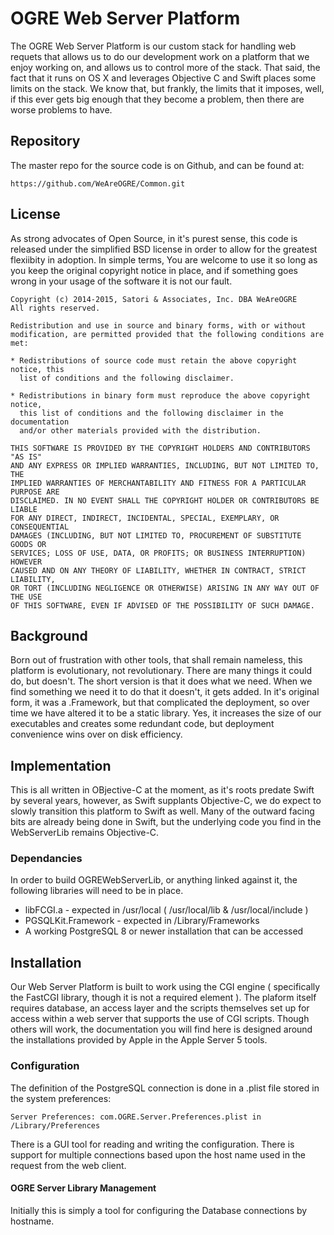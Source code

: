 # OGRE Web Server Platform

The OGRE Web Server Platform is our custom stack for handling web requets that allows us to do our development work on a platform that we enjoy working on, and allows us to control more of the stack. That said, the fact that it runs on OS X and leverages Objective C and Swift places some limits on the stack. We know that, but frankly, the limits that it imposes, well, if this ever gets big enough that they become a problem, then there are worse problems to have.

## Repository

The master repo for the source code is on Github, and can be found at: 

	https://github.com/WeAreOGRE/Common.git

## License

As strong advocates of Open Source, in it's purest sense, this code is released under the simplified BSD license in order to allow for the greatest flexiibity in adoption. In simple terms, You are welcome to use it so long as you keep the original copyright notice in place, and if something goes wrong in your usage of the software it is not our fault.

	Copyright (c) 2014-2015, Satori & Associates, Inc. DBA WeAreOGRE
	All rights reserved.
	
	Redistribution and use in source and binary forms, with or without
	modification, are permitted provided that the following conditions are met:
	
	* Redistributions of source code must retain the above copyright notice, this
	  list of conditions and the following disclaimer.
	  
	* Redistributions in binary form must reproduce the above copyright notice,
	  this list of conditions and the following disclaimer in the documentation
	  and/or other materials provided with the distribution.
	
	THIS SOFTWARE IS PROVIDED BY THE COPYRIGHT HOLDERS AND CONTRIBUTORS "AS IS"
	AND ANY EXPRESS OR IMPLIED WARRANTIES, INCLUDING, BUT NOT LIMITED TO, THE
	IMPLIED WARRANTIES OF MERCHANTABILITY AND FITNESS FOR A PARTICULAR PURPOSE ARE
	DISCLAIMED. IN NO EVENT SHALL THE COPYRIGHT HOLDER OR CONTRIBUTORS BE LIABLE
	FOR ANY DIRECT, INDIRECT, INCIDENTAL, SPECIAL, EXEMPLARY, OR CONSEQUENTIAL
	DAMAGES (INCLUDING, BUT NOT LIMITED TO, PROCUREMENT OF SUBSTITUTE GOODS OR
	SERVICES; LOSS OF USE, DATA, OR PROFITS; OR BUSINESS INTERRUPTION) HOWEVER
	CAUSED AND ON ANY THEORY OF LIABILITY, WHETHER IN CONTRACT, STRICT LIABILITY,
	OR TORT (INCLUDING NEGLIGENCE OR OTHERWISE) ARISING IN ANY WAY OUT OF THE USE
	OF THIS SOFTWARE, EVEN IF ADVISED OF THE POSSIBILITY OF SUCH DAMAGE.

## Background

Born out of frustration with other tools, that shall remain nameless, this platform is evolutionary, not revolutionary. There are many things it could do, but doesn't. The short version is that it does what we need. When we find something we need it to do that it doesn't, it gets added. In it's original form, it was a .Framework, but that complicated the deployment, so over time we have altered it to be a static library. Yes, it increases the size of our executables and creates some redundant code, but deployment convenience wins over on disk efficiency.

## Implementation

This is all written in OBjective-C at the moment, as it's roots predate Swift by several years, however, as Swift supplants Objective-C, we do expect to slowly transition this platform to Swift as well. Many of the outward facing bits are already being done in Swift, but the underlying code you find in the WebServerLib remains Objective-C.

### Dependancies

In order to build OGREWebServerLib, or anything linked against it, the following libraries will need to be in place.

* libFCGI.a - expected in /usr/local ( /usr/local/lib & /usr/local/include )
* PGSQLKit.Framework - expected in /Library/Frameworks 
* A working PostgreSQL 8 or newer installation that can be accessed

## Installation

Our Web Server Platform is built to work using the CGI engine ( specifically the FastCGI library, though it is not a required element ). The plaform itself requires  database, an access layer and the scripts themselves set up for access within a web server that supports the use of CGI scripts. Though others will work, the documentation you will find here is designed around the installations provided by Apple in the Apple Server 5 tools.

### Configuration

The definition of the PostgreSQL connection is done in a .plist file stored in the system preferences: 

	Server Preferences: com.OGRE.Server.Preferences.plist in /Library/Preferences
	
There is a GUI tool for reading and writing the configuration. There is support for multiple connections based upon the host name used in the request from the web client.

#### OGRE Server Library Management

Initially this is simply a tool for configuring the Database connections by hostname.




